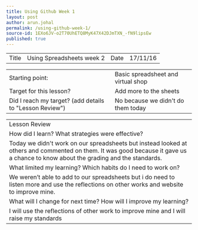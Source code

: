 ```yaml
---
title: Using Github Week 1
layout: post
author: arun.johal
permalink: /using-github-week-1/
source-id: 1EXo6JV-o2T70UhETQ8MyK47X42DJmTXN_-fN9lipsEw
published: true
---
```

<table>
  <tr>
    <td>Title</td>
    <td>Using Spreadsheets week 2</td>
    <td>Date</td>
    <td>17/11/16</td>
  </tr>
</table>


<table>
  <tr>
    <td>Starting point:</td>
    <td>Basic spreadsheet and virtual shop</td>
  </tr>
  <tr>
    <td>Target for this lesson?</td>
    <td>Add more to the sheets</td>
  </tr>
  <tr>
    <td>Did I reach my target? 
(add details to "Lesson Review")</td>
    <td> No because we didn't do them today</td>
  </tr>
</table>


<table>
  <tr>
    <td>Lesson Review</td>
  </tr>
  <tr>
    <td>How did I learn? What strategies were effective? </td>
  </tr>
  <tr>
    <td>Today we didn't work on our spreadsheets but instead looked at others and commented on them. It was good because it gave us a chance to know about the grading and the standards.</td>
  </tr>
  <tr>
    <td>What limited my learning? Which habits do I need to work on? </td>
  </tr>
  <tr>
    <td>We weren’t able to add to our spreadsheets but i do need to listen more and use the reflections on other works and website to improve mine.</td>
  </tr>
  <tr>
    <td>What will I change for next time? How will I improve my learning?</td>
  </tr>
  <tr>
    <td>I will use the reflections of other work to improve mine and I will raise my standards</td>
  </tr>
</table>



